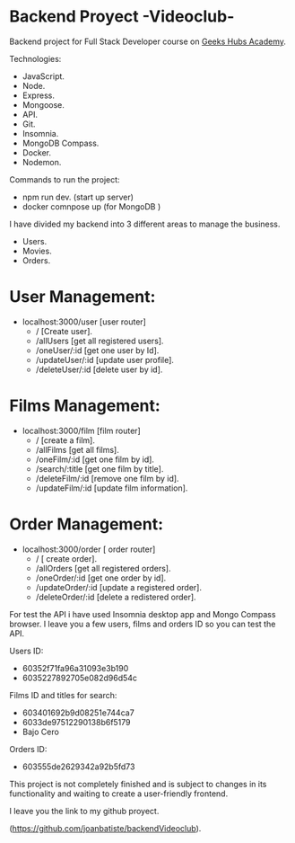 # Backend Proyect  -Videoclub-

Backend project for  Full Stack Developer course on [Geeks Hubs Academy](https://geekshubsacademy.com).

Technologies:
* JavaScript.
* Node.
* Express.
* Mongoose.
* API.
* Git.
* Insomnia.
* MongoDB Compass.
* Docker.
* Nodemon.

Commands to run the project:
* npm run dev. (start up server)
* docker comnpose up (for MongoDB )


I have divided my backend into 3 different areas to manage the business.
* Users.
* Movies.
* Orders.

# User Management:
- localhost:3000/user [user router]
    * / [Create user].
    * /allUsers [get all registered users].
    * /oneUser/:id [get one user by Id].
    * /updateUser/:id [update user profile].
    * /deleteUser/:id [delete user by id].

# Films Management:
- localhost:3000/film [film router]
    * / [create a film].
    * /allFilms [get all films].
    * /oneFilm/:id [get one film by id].
    * /search/:title [get one film by title].
    * /deleteFilm/:id [remove one film by id].
    * /updateFilm/:id [update film information].

# Order Management:
- localhost:3000/order [ order router]
    * / [ create order].
    * /allOrders [get all registered orders].
    * /oneOrder/:id [get one order by id].
    * /updateOrder/:id [update a registered order].
    * /deleteOrder/:id [delete a redistered order].

For test the API i have used Insomnia desktop app and Mongo Compass browser. I leave you a few users, films and orders ID so you can test the API.

Users ID:
* 60352f71fa96a31093e3b190
* 6035227892705e082d96d54c

Films ID and titles for search:
* 603401692b9d08251e744ca7
* 6033de97512290138b6f5179
* Bajo Cero

Orders ID:
* 603555de2629342a92b5fd73

This project is not completely finished and is subject to changes in its functionality and waiting to create a user-friendly frontend.

I leave you the link to my github proyect.

(https://github.com/joanbatiste/backendVideoclub).




